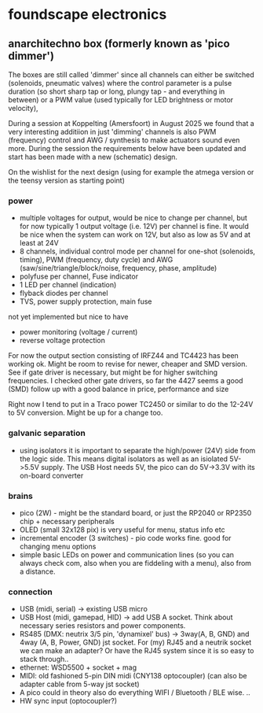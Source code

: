 # foundscape electronics

## anarchitechno box (formerly known as 'pico dimmer')

The boxes are still called 'dimmer' since all channels can either be switched (solenoids, pneumatic valves) where the control parameter is a pulse duration (so short sharp tap or long, plungy tap - and everything in between) or a PWM value (used typically for LED brightness or motor velocity),

During a session at Koppelting (Amersfoort) in August 2025 we found that a very interesting additiion in just 'dimming' channels is also PWM (frequency) control and AWG / synthesis to make actuators sound even more. During the session the requirements below have been updated and start has been made with a new (schematic) design. 

On the wishlist for the next design (using for example the atmega version or the teensy version as starting point)

### power
- multiple voltages for output, would be nice to change per channel, but for now typically 1 output voltage (i.e. 12V) per channel is fine. It would be nice when the system can work on 12V, but also as low as 5V and at least at 24V
- 8 channels, individual control mode per channel for one-shot (solenoids, timing), PWM (frequency, duty cycle) and AWG (saw/sine/triangle/block/noise, frequency, phase, amplitude)
- polyfuse per channel, Fuse indicator
- 1 LED per channel (indication)
- flyback diodes per channel
- TVS, power supply protection, main fuse

not yet implemented but nice to have
- power monitoring (voltage / current)
- reverse voltage protection

For now the output section consisting of IRFZ44 and TC4423 has been working ok. Might be room to revise for newer, cheaper and SMD version. See if gate driver is necessary, but might be for higher switching frequencies. I checked other gate drivers, so far the 4427 seems a good (SMD) follow up with a good balance in price, performance and size

Right now I tend to put in a Traco power TC2450 or similar to do the 12-24V to 5V conversion. Might be up for a change too. 

### galvanic separation
- using isolators it is important to separate the high/power (24V) side from the logic side. This means digital isolators as well as an isiolated 5V->5.5V supply. The USB Host needs 5V, the pico can do 5V->3.3V with its on-board converter

### brains
- pico (2W) - might be the standard board, or just the RP2040 or RP2350 chip + necessary peripherals
- OLED (small 32x128 pix) is very useful for menu, status info etc
- incremental encoder (3 switches) - pio code works fine. good for changing menu options
- simple basic LEDs on power and communication lines (so you can always check com, also when you are fiddeling with a menu), also from a distance. 

### connection
- USB (midi, serial)  -> existing USB micro
- USB Host (midi, gamepad, HID) -> add USB A socket. Think about necessary series resistors and power components. 
- RS485 (DMX: neutrix 3/5 pin, 'dynamixel' bus) -> 3way(A, B, GND) and 4way (A, B, Power, GND) jst socket. For (my) RJ45 and a neutrik socket we can make an adapter? Or have the RJ45 system since it is so easy to stack through.. 
- ethernet: WSD5500 + socket + mag
- MIDI: old fashioned 5-pin DIN midi (CNY138 optocoupler) (can also be adapter cable from 5-way jst socket)
- A pico could in theory also do everything WIFI / Bluetooth / BLE wise. .. 
- HW sync input (optocoupler?)